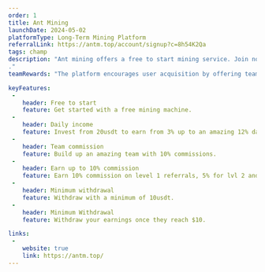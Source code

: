```yaml
---
order: 1
title: Ant Mining
launchDate: 2024-05-02
platformType: Long-Term Mining Platform
referralLink: https://antm.top/account/signup?c=8h54K2Qa
tags: champ
description: "Ant mining offers a free to start mining service. Join now to get a free mining machine on sign up.
."
teamRewards: "The platform encourages user acquisition by offering team commissions and referral rewards. More information is accessible on the official website."

keyFeatures:
 - 
    header: Free to start
    feature: Get started with a free mining machine.
 - 
    header: Daily income
    feature: Invest from 20usdt to earn from 3% up to an amazing 12% daily.
 - 
    header: Team commission
    feature: Build up an amazing team with 10% commissions.
 - 
    header: Earn up to 10% commission
    feature: Earn 10% commission on level 1 referrals, 5% for lvl 2 and 3% for lvl 3, 
 - 
    header: Minimum withdrawal
    feature: Withdraw with a minimum of 10usdt.
 - 
    header: Minimum Withdrawal
    feature: Withdraw your earnings once they reach $10.

links:
 - 
    website: true
    link: https://antm.top/
---
```

